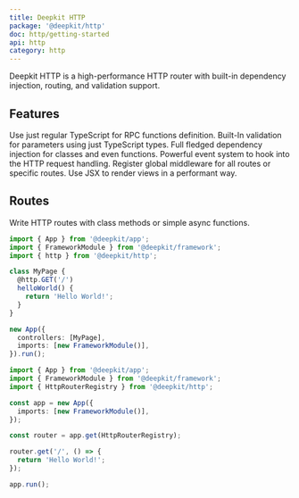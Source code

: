 ```yaml
---
title: Deepkit HTTP
package: '@deepkit/http'
doc: http/getting-started
api: http
category: http
---
```


<p class="introduction">
    Deepkit HTTP is a high-performance HTTP router with built-in dependency injection, routing, and validation support.
</p>

## Features

<div class="app-boxes-small">
    <box title="Runtime Types">Use just regular TypeScript for RPC functions definition.</box>
    <box title="Validation">Built-In validation for parameters using just TypeScript types.</box>
    <box title="Dependency Injection">Full fledged dependency injection for classes and even functions.</box>
    <box title="Event System">Powerful event system to hook into the HTTP request handling.</box>
    <box title="Middleware">Register global middleware for all routes or specific routes.</box>
    <box title="JSX Views">Use JSX to render views in a performant way.</box>
    
</div>

<feature class="center">

## Routes

Write HTTP routes with class methods or simple async functions.

```typescript title=class-routes.ts
import { App } from '@deepkit/app';
import { FrameworkModule } from '@deepkit/framework';
import { http } from '@deepkit/http';

class MyPage {
  @http.GET('/')
  helloWorld() {
    return 'Hello World!';
  }
}

new App({
  controllers: [MyPage],
  imports: [new FrameworkModule()],
}).run();
```

```typescript title=functional-routes.ts
import { App } from '@deepkit/app';
import { FrameworkModule } from '@deepkit/framework';
import { HttpRouterRegistry } from '@deepkit/http';

const app = new App({
  imports: [new FrameworkModule()],
});

const router = app.get(HttpRouterRegistry);

router.get('/', () => {
  return 'Hello World!';
});

app.run();
```

</feature>
